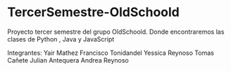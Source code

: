 # TercerSemestre-OldSchoold

Proyecto tercer semestre del grupo OldSchoold. Donde encontraremos las clases de Python , Java y JavaScript




Integrantes: 
Yair Mathez
Francisco Tonidandel 
Yessica Reynoso
Tomas Cañete
Julian Antequera
Andrea Reynoso 



